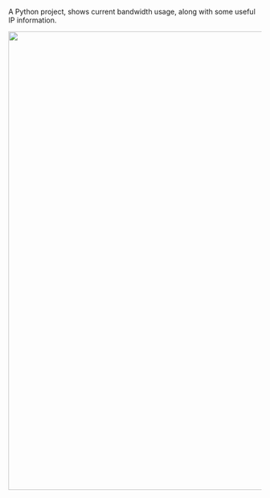 A Python project, shows current bandwidth usage, along with some useful IP information.

<img width="912" alt="" src="https://github.com/Joewelc/Network-Monitor/assets/101085294/ceb321ed-12c4-422d-a172-cf9e7d9b084a">
